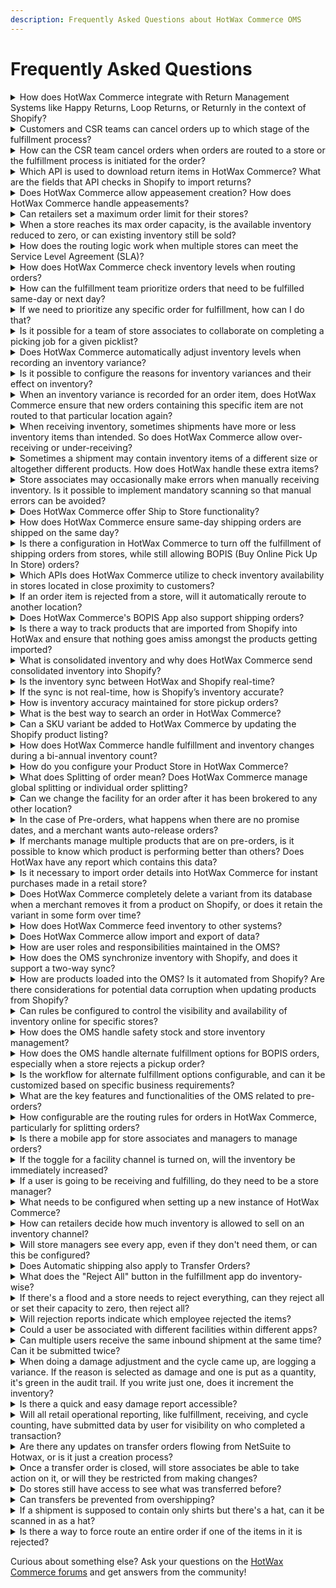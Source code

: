 ```yaml
---
description: Frequently Asked Questions about HotWax Commerce OMS
---
```


# Frequently Asked Questions

<details>
<summary>How does HotWax Commerce integrate with Return Management Systems like Happy Returns, Loop Returns, or Returnly in the context of Shopify?</summary>
HotWax Commerce does not serve as a Return Management System for online orders. Instead, it integrates with Shopify to handle returns processed through third-party return management apps like Happy Returns, Loop Returns, or Returnly. Once the return process is successfully completed in Shopify, HotWax Commerce downloads the return data. This information is then seamlessly sent to the ERP systems for financial and accounting purposes without the need for direct integration between ERP and Return Management Systems. This streamlined integration is facilitated by HotWax Commerce's built-in capabilities for seamless data transfer between Shopify and ERP systems.
</details>
<details>
<summary>Customers and CSR teams can cancel orders up to which stage of the fulfillment process?</summary>
Shopify doesn't support customer cancellations, but CSR teams can cancel orders from the Shopify Admin Panel. Orders can be canceled on Shopify up until they're packed and not yet shipped in HotWax Commerce.
</details>
<details>
<summary>How can the CSR team cancel orders when orders are routed to a store or the fulfillment process is initiated for the order?</summary>
CSRs are responsible for notifying the stores about order cancellations. This enables store managers to utilize the Fulfillment App to unpack the specific order and halt the fulfillment process. Subsequently, CSRs can proceed to cancel orders either through the Shopify Admin Panel. HotWax Commerce downloads the canceled orders from Shopify and cancels them in HotWax Commerce; the canceled orders are automatically removed from the Fulfillment App.
</details>
<details>
<summary>Which API is used to download return items in HotWax Commerce? What are the fields that API checks in Shopify to import returns?</summary>
The API used to download return items in HotWax Commerce checks the "Refund" status in Shopify for orders created after the last job run.
</details>
<details>
<summary>Does HotWax Commerce allow appeasement creation? How does HotWax Commerce handle appeasements?</summary>
HotWax Commerce does not have a direct feature for retailers to create appeasements. Instead, Customer Service Representative (CSR) teams can create appeasements to address customer concerns in Shopify. When an appeasement is generated, HotWax Commerce downloads this information along with refund details.
</details>
<details>
<summary>Can retailers set a maximum order limit for their stores?</summary>
Yes, retailers can set a maximum order limit for their stores. This is done through the Online Order Fulfillment card, where users can manage the order fulfillment capacity of the facility. They have the option to set the fulfillment capacity to unlimited, no capacity, or a custom number, effectively setting a maximum order limit that can be allocated to that facility.
</details>
<details>
<summary>When a store reaches its max order capacity, is the available inventory reduced to zero, or can existing inventory still be sold?</summary>
When a store reaches its maximum order capacity, the available inventory is not automatically reduced to zero. The setting of the store's fulfillment capacity to its maximum limit affects the ability to broker new orders to that facility but does not directly impact the inventory levels or the ability to sell existing inventory. Users have the option to set the fulfillment capacity to "Unlimited capacity," "No capacity," or a "Custom" number of orders that can be allocated to that facility. Setting the capacity to "No capacity" prevents any new orders from being brokered to the facility, but this is a separate consideration from the inventory level itself, which is managed independently.
</details>
<details>
<summary>How does the routing logic work when multiple stores can meet the Service Level Agreement (SLA)?</summary>
When multiple stores can meet the Service Level Agreement (SLA), the routing logic works by utilizing configurable order routing. This process involves finding a set of orders and permissible inventory based on a set of filters, then allocating the order items to the selected inventory. The routing logic evaluates orders and facilities against multiple, sequential rule-sets with unique attributes and conditions. This deep customization allows for real-time revisions to routing parameters, optimizing fulfillment based on various criteria such as proximity, facility order limit, and inventory balance.
</details>
<details>
<summary>How does HotWax Commerce check inventory levels when routing orders?</summary>
During the order routing process, HotWax Commerce conducts SKU-level inventory checks and gives priority to stores with the highest inventory levels in order to balance inventory effectively.
</details>
<details>
<summary>How can the fulfillment team prioritize orders that need to be fulfilled same-day or next day?</summary>
The fulfillment team can prioritize orders that need to be fulfilled same-day or next day by using the Daily Unfulfilled Expedited Orders Report. This report provides a granular view of all the unfulfilled same-day/next-day delivery orders, helping to identify the order’s last brokered location with brokering time. Furthermore, the fulfillment team can filter orders based on the shipment method in the Fulfillment App to prioritize same-day or next-day orders.
</details>
<details>
<summary>If we need to prioritize any specific order for fulfillment, how can I do that?</summary>
CSRs can manually release a specific order from the brokering queue to a fulfillment location from the order view page. This way, they can ensure that any specific order is prioritized for fulfillment.
</details>
<details>
<summary>Is it possible for a team of store associates to collaborate on completing a picking job for a given picklist?</summary>
Yes, it is possible for a team of store associates to collaborate on completing a picking job for a given picklist. By turning the toggle off for the "Only show my picklists" filter, users can see picklists of other users within a facility, making collaboration during fulfillment simpler.
</details>
<details>
<summary>Does HotWax Commerce automatically adjust inventory levels when recording an inventory variance?</summary>
Yes, HotWax Commerce automatically adjusts inventory levels when recording an inventory variance. When store managers log inventory variances for specific products using the Inventory Count App, they input the desired increment or decrement of inventory from the total stock in the Quantity field. Upon completion, tapping the Log Variance button updates the inventory count in the HotWax Commerce OMS and subsequently on the e-commerce platform and ERP systems.
</details>
<details>
<summary>Is it possible to configure the reasons for inventory variances and their effect on inventory?</summary>
Yes, it is possible to configure the reasons for inventory variances and their effect on inventory. Retailers can manage which rejection reasons they want to offer their staff to choose from if they're unable to fulfill items in an order. Additionally, they can configure whether a rejection reason from the fulfillment app should impact inventory at the store. Users have the flexibility to choose whether specific rejection reasons result in an actual change to the store's inventory or merely serve as a rejection without affecting stock levels.
For example, if the reason (Enumeration) enumTypeId is not REPORT_NO_VAR, the rejection will impact inventory. If inventory should be depleted when a rejection reason is used, REPORT_VAR enumTypeId will lead to changes in store inventory. When a rejection reason should eliminate all remaining inventory for the item being rejected, set the type to REPORT_ALL_VAR.
</details>
<details>
<summary>When an inventory variance is recorded for an order item, does HotWax Commerce ensure that new orders containing this specific item are not routed to that particular location again?</summary>
HotWax Commerce automatically sets the inventory of an order item to zero if the inventory variance "not in stock" is recorded for it. In the case of other variance reasons, retailers can decide whether they want to zero out the inventory for that product through the rejections page in the HotWax Commerce Fulfillment App.
</details>
<details>
<summary>When receiving inventory, sometimes shipments have more or less inventory items than intended. So does HotWax Commerce allow over-receiving or under-receiving?</summary>
Yes, HotWax Commerce allows for both over-receiving and under-receiving of inventory items. When stores receive more items than expected, leading to over-receiving scenarios, HotWax Commerce facilitates the receiving of this extra inventory efficiently. The platform highlights over-received items with a progress bar that turns red to easily identify items with excess inventory and generates reports for over-received items, allowing retailers to record this extra inventory within their ERP system.
</details>
<details>
<summary>Sometimes a shipment may contain inventory items of a different size or altogether different products. How does HotWax handle these extra items?</summary>
When stores receive items that differ from the recorded shipment, including scenarios where the size differs or an altogether different product is received, HotWax Commerce facilitates the process to receive and record these additional items effectively.
</details>
<details>
<summary>Store associates may occasionally make errors when manually receiving inventory. Is it possible to implement mandatory scanning so that manual errors can be avoided?</summary>
Yes, retailers have the option to mandate store associates to scan the unique barcode of each SKU for enhanced accuracy and inventory management, which can help avoid manual errors when receiving inventory.
</details>
<details>
<summary>Does HotWax Commerce offer Ship to Store functionality?</summary>
Yes, HotWax Commerce offers Ship to Store functionality.
</details>
<details>
<summary>How does HotWax Commerce ensure same-day shipping orders are shipped on the same day?</summary>
HotWax Commerce ensures same-day shipping orders are shipped on the same day through a structured process involving real-time eligibility checks and inventory verification, as outlined in the Soft Allocation feature. The process includes the following steps:
1. Obtain the customer's latitude and longitude: This is done either by converting the customer's postal code using the postCodeLookup API or by obtaining the coordinates directly from the customer's device if they allow access to their system location.
2. Compare against the store's coordinates: By evaluating the proximity between the customer's location and the store's location, HotWax Commerce determines the feasibility of meeting the same-day delivery requirement.
3. Evaluate serviceable areas: The system assesses whether the customer's address falls within the store's serviceable area.
4. Prioritize orders for same-day delivery: Orders meeting these criteria are prioritized to ensure timely fulfillment.
By employing these measures, HotWax Commerce effectively supports same-day shipping orders and enhances the efficiency of the fulfillment process.
</details>
<details>
<summary>Is there a configuration in HotWax Commerce to turn off the fulfillment of shipping orders from stores, while still allowing BOPIS (Buy Online Pick Up In Store) orders?</summary>
Yes, in HotWax Commerce, you can configure a facility to disable the fulfillment of shipping orders while still allowing BOPIS (Buy Online Pick Up In Store) orders. This is done by setting the online fulfillment capacity to 0. Additionally, ensure the "Allow Pickup" setting is toggled on to enable BOPIS for the selected facility.
</details>
<details>
<summary>Which APIs does HotWax Commerce utilize to check inventory availability in stores located in close proximity to customers?</summary>
HotWax Commerce utilizes the "postcodeLookup" API to convert a customer's postal code into latitude and longitude coordinates, and the "storeLookup" API to find available pickup locations within a designated radius from the customer's location.
</details>
<details>
<summary>If an order item is rejected from a store, will it automatically reroute to another location?</summary>
Yes, all rejected orders from a store are automatically rerouted to another location in the next brokering cycle.
</details>
<details>
<summary>Does HotWax Commerce's BOPIS App also support shipping orders?</summary>
Yes, HotWax Commerce's BOPIS App supports shipping orders. For stores managing both BOPIS and Ship from Store orders, the Show Shipping Orders feature can be enabled. This allows users to view and fulfill regular orders brokered to their store by the OMS directly within the BOPIS app. Users can easily control this setting using the toggle button to enable or disable it as needed.
</details>
<details>
<summary>Is there a way to track products that are imported from Shopify into HotWax and ensure that nothing goes amiss amongst the products getting imported?</summary>
Yes, HotWax Commerce provides a way to track products that are imported from Shopify. When importing products from Shopify to HotWax Commerce, HotWax Commerce keeps track of the "created_at" field of products in Shopify. It identifies any products that were created after the last import and imports them into HotWax Commerce's product catalog. This ensures that all newly added products are synchronized and nothing goes amiss during the import process.
</details>
<details>
<summary>What is consolidated inventory and why does HotWax Commerce send consolidated inventory into Shopify?</summary>
HotWax Commerce sends consolidated inventory into Shopify to ensure that the inventory counts of all products available for sale on Shopify are aggregated from all storage locations, such as stores and warehouses. This is particularly important for retailers using Shopify eCommerce and third-party Point of Sale systems, where only one Location is created on Shopify to aggregate the inventory counts. This approach allows for a unified view of inventory availability across all channels, supporting various business scenarios and ensuring that Shopify reflects the most accurate and up-to-date inventory information.
</details>
<details>
<summary>Is the inventory sync between HotWax and Shopify real-time?</summary>
By default, inventory sync between HotWax Commerce and Shopify isn't real-time. Instead, there's a batch process that syncs inventory at frequent intervals, which can be configured using the Job Manager app. Although real-time syncs are possible using Shopify webhooks, it's important to note that webhooks aren't always reliable. Therefore, periodic reconciliation is necessary to ensure data stays up-to-date.
</details>
<details>
<summary>If the sync is not real-time, how is Shopify’s inventory accurate?</summary>
Shopify's inventory accuracy is maintained through periodic synchronization with HotWax Commerce, typically occurring at frequent time intervals. This synchronization can be achieved through either webhooks or batch jobs, ensuring that inventory updates from HotWax Commerce are reflected in Shopify. However, due to the nature of periodic syncing, a slight delay in updating inventory from HotWax Commerce to Shopify may occur. Therefore, it's essential to periodically reconcile the data to ensure accuracy.
</details>
<details>
<summary>How is inventory accuracy maintained for store pickup orders?</summary>
When a customer places a store pickup order, HotWax Commerce reserves the inventory at the designated store for that order. This reserved inventory is then deducted from the available quantity when HotWax Commerce updates the online Available to Promise (ATP) to Shopify.
</details>
<details>
<summary>What is the best way to search an order in HotWax Commerce?</summary>
To search for an order in HotWax Commerce, you can use the following methods:
1. **Search by Shopify Order ID, Order Name, or External ID**: Store associates can quickly find the relevant sales order by entering essential details such as the Shopify order ID, order name, or external ID on the Create Returns page.
2. **Use the Order Search Functionality**: HotWax Commerce provides an order search functionality that allows you to search for orders based on various criteria such as order number, customer information, shipping address, billing details, and payment information.
3. **Utilize Filters and Sorting**: HotWax Commerce offers filters and sorting options to narrow down your search results. You can filter orders based on different parameters such as order status, order date, location, sales channel, and more.
4. **Use Advanced Search Options**: HotWax Commerce may provide advanced search options that allow you to search for orders using specific criteria or custom fields. These options can vary based on the configuration and customization of your HotWax Commerce instance.
</details>
<details>
<summary>Can a SKU variant be added to HotWax Commerce by updating the Shopify product listing?</summary>
Yes, HotWax Commerce automatically syncs all newly added products and variants from the Shopify product listing through the import products job. This job runs at scheduled intervals, downloading all products and variants added since the last job run. Retailers can also schedule a sync products job to update all product changes from Shopify.
</details>
<details>
<summary>How does HotWax Commerce handle fulfillment and inventory changes during a bi-annual inventory count?</summary>
HotWax Commerce provides the capability to disable online fulfillment from facilities during a bi-annual inventory count. Retailers can adjust fulfillment capacity to 0 or remove the facility from order brokering and pickup groups to prevent new orders from arriving at those locations. This feature allows merchants to conduct their inventory counts without interruptions or changes to inventory levels.
</details>
<details>
<summary>How do you configure your Product Store in HotWax Commerce?</summary>
In HotWax Commerce, retailers can configure brand-specific settings through the Product Store. The platform offers a dedicated Company app that allows retailers to create and manage their Product Store efficiently.
</details>
<details>
<summary>What does Splitting of order mean? Does HotWax Commerce manage global splitting or individual order splitting?</summary>
HotWax Commerce supports global order splitting, allowing for the division of orders into multiple shipments or packages based on inventory availability and fulfillment locations. If the global setting for order splitting is enabled, all orders are eligible for splitting by default. Even if the global setting is disabled, HotWax Commerce enables individual order splitting, allowing customer service representatives to manually permit splitting for specific orders as needed.
</details>
<details>
<summary>Can we change the facility for an order after it has been brokered to any other location?</summary>
Yes! Store associates can reject the item from that facility on the view sales order page of the Fulfillment App, and then the HotWax Commerce brokering engine will pick it again in the next brokering cycle. Optionally, CSRs can also manually broker it to any specific facility.
</details>
<details>
<summary>In the case of Pre-orders, what happens when there are no promise dates, and a merchant wants auto-release orders?</summary>
Auto-releasing checks inventory count and promise date of an item. An item cannot be released if there’s no promise date on it. If a merchant does not manage promise dates but still wants an automated process, they can choose to broker orders directly from the pre-order parking.
Brokering pre-order parking will allow sending orders for fulfillment even if there is no promise date using the same brokering rules a merchant has set up for normal orders. Additionally, a merchant can also configure a custom set of brokering rules specifically to broker orders right from pre-order parking.
</details>
<details>
<summary>If merchants manage multiple products that are on pre-orders, is it possible to know which product is performing better than others? Does HotWax have any report which contains this data?</summary>
Yes, HotWax Commerce OMS provides the **Daily Pre-Order Product Performance report** which helps merchandisers analyze the performance of products on Pre-Order. This report assists in identifying the best and least-performing Pre-Order products, guiding future strategies and decisions regarding product assortment.
</details>
<details>
<summary>Is it necessary to import order details into HotWax Commerce for instant purchases made in a retail store?</summary>
Yes, even if a customer makes an instant purchase in a retail store, HotWax Commerce imports the order details into the Order Management System and syncs them with the ERP system for accounting purposes. This ensures a comprehensive overview of all orders and accurate financial tracking.
</details>
<details>
<summary>Does HotWax Commerce completely delete a variant from its database when a merchant removes it from a product on Shopify, or does it retain the variant in some form over time?</summary>
When a merchant deletes a variant of a product on Shopify, HotWax Commerce de-links that variant from the parent product but does not delete it immediately. The variant is marked as deleted but kept in the database for return management purposes. It is considered a soft deletion.
</details>
<details>
<summary>How does HotWax Commerce feed inventory to other systems?</summary>
The computed inventory by HotWax Commerce can be pushed in two ways to other systems:
1. **Inventory Feed from HotWax Commerce**: HotWax Commerce provides a feed of inventory that can be used by the retailer’s development team to transform as per the specification and file format expected by their system.
2. **HotWax Commerce Integration Platform**: Alternatively, the HotWax Commerce Integration Platform can integrate with other systems to sync inventory.
</details>
<details>
<summary>Does HotWax Commerce allow import and export of data?</summary>
Yes, HotWax Commerce allows for the import and export of data. The Master Data Manager within HotWax Commerce provides users with the ability to manually import and export data, offering functionalities such as cross-referencing systematically imported data, seamless data modification, and auditing features.
</details>
<details>
<summary>How are user roles and responsibilities maintained in the OMS?</summary>
User roles and responsibilities in the Order Management System (OMS) are maintained through a combination of user account categories and the assignment of specific permissions based on those roles and responsibilities. Users are divided into:
- **Individual User Accounts**: Created for specific users with designated roles and access privileges.
- **Generic Facility Logins**: For shared use within a facility, allowing multiple users to access fulfillment applications without individualized access privileges.
</details>
<details>
<summary>How does the OMS synchronize inventory with Shopify, and does it support a two-way sync?</summary>
The OMS (Order Management System), represented by HotWax Commerce, synchronizes inventory with Shopify primarily in a one-way sync from HotWax Commerce to Shopify. The synchronization process includes:
1. **Batch Jobs for Bulk Sync**: Regular batch jobs ensure that no product updates are missed. The 'Upload recent inventory change' job identifies products with inventory changes and updates Shopify.
2. **Hard Sync**: A 'Hard Sync' job synchronizes inventory counts of all products from HotWax Commerce to Shopify once a day.
While the primary direction of synchronization is from HotWax Commerce to Shopify, order synchronization (from Shopify to HotWax Commerce) is supported, including handling open sales orders, new orders, and order updates. Inventory levels, however, are primarily updated from HotWax Commerce to Shopify.
</details>
<details>
<summary>How are products loaded into the OMS? Is it automated from Shopify? Are there considerations for potential data corruption when updating products from Shopify?</summary>
HotWax Commerce uses a configurable job to download products from Shopify. This job handles:
- Initial product downloads
- Updates to product information
- Importing newly added products
- Deleting products no longer available in Shopify
For more details, refer to the documentation. Considerations for potential data corruption are addressed by robust import processes and error handling mechanisms to ensure data integrity.
</details>
<details>
<summary>Can rules be configured to control the visibility and availability of inventory online for specific stores?</summary>
Yes, rules can be configured to control the visibility and availability of inventory online for specific stores. This is managed through the "Sell inventory online" card on the facility details page, allowing retailers to decide whether a facility will participate in inventory computation for a channel by enabling or disabling the toggle for the sales channel of the facility.
</details>
<details>
<summary>How does the OMS handle safety stock and store inventory management?</summary>
The OMS handles safety stock and store inventory management through:
1. **Safety Stock**: Reserved stock at stores to prevent all stock from being committed to online orders. Inventory drops below a threshold to reserve stock for in-store sales.
2. **Bulk Safety Stock Feature**: Enables efficient management of safety stock for multiple products and facilities through CSV file uploads.
3. **Inventory Changes Based on Rejection Reasons**: Adjustments are made based on reasons when orders are rejected from the store fulfillment app.
4. **Manage Reasons**: Retailers can configure rejection reasons that impact inventory at the store level.
</details>
<details>
<summary>How does the OMS handle alternate fulfillment options for BOPIS orders, especially when a store rejects a pickup order?</summary>
After rejecting an item or order, customers receive an email with alternate fulfillment options selected by the retailer. The options include:
- Picking up from a different store, with the order sent to the corresponding fulfillment center.
- Choosing home delivery, with the order brokered to determine the most suitable fulfillment location.
</details>
<details>
<summary>Is the workflow for alternate fulfillment options configurable, and can it be customized based on specific business requirements?</summary>
Yes, the workflow for alternate fulfillment options is configurable and can be customized based on specific business requirements. Retailers can set rules and processes for handling rejected BOPIS orders and alternate fulfillment options according to their operational needs.
</details>
<details>
<summary>What are the key features and functionalities of the OMS related to pre-orders?</summary>
HotWax Commerce’s Pre-order Solution includes:
- Selling inventory at full price before arrival
- Managing mixed cart orders
- Allocating inventory for online and physical stores
- Facilitating pre-order fulfillment without risking overselling
</details>
<details>
<summary>How configurable are the routing rules for orders in HotWax Commerce, particularly for splitting orders?</summary>
HotWax Commerce routing rules are fully configurable based on retailer requirements. For detailed instructions on configuring routing rules, refer to the order routing user manual.
</details>
<details>
<summary>Is there a mobile app for store associates and managers to manage orders?</summary>
Yes, there are several mobile apps available for store associates and managers, including:
1. **HotWax Commerce's Picking App**: Manages picklists.
2. **HotWax Commerce's Inventory Count App**: Designed for inventory management.
3. **HotWax Commerce's Inventory Receiving App**: Manages ASN, Purchase Orders, and Returns.
4. **HotWax Commerce's BOPIS Fulfillment App**: Manages Buy Online Pick-up In Store (BOPIS) functionality.
5. **HotWax Commerce's Store Fulfillment App**: Handles picking, packing, and shipping orders.
</details>
<details>
<summary>If the toggle for a facility channel is turned on, will the inventory be immediately increased?</summary>
HotWax Commerce updates inventory through two different jobs: "Upload Recent Inventory Changes" and "Hard Sync." The "Upload Recent Inventory Changes" job only sends deltas for existing inventory in Shopify. To immediately increase the inventory when a facility's inventory is added or removed from a channel, run the "Hard Sync" job. Navigate to the Inventory page in the Job Manager app of HotWax Commerce and manually execute the "Hard Sync" job to reset the inventory of all products.
</details>
<details>
<summary>If a user is going to be receiving and fulfilling, do they need to be a store manager?</summary>
No, users do not need to be store managers to handle receiving and fulfilling tasks. In HotWax Commerce, users can be assigned specific roles such as warehouse picker, packer, clerk, receiver, or manager within the Facilities app. Role-specific permissions allow users to perform tasks according to their assigned roles, with store associates using the Store Fulfillment app and the Inventory Receiving App for various tasks.
</details>
<details>
<summary>What needs to be configured when setting up a new instance of HotWax Commerce?</summary>
When setting up a new instance of HotWax Commerce, the following configurations need to be completed:
- **Product Store Configuration**: Set up the Product Store Name, Currency, Auto Approve Order, Auto Cancel Days, Sales Order ID Prefix, Allow Split and Product Identifier.
- **Initial Setup Tasks**: Add DBICs, configure Product Stores, add more Product Stores, set up the company name, load facilities, and load System Property data.
- **User and Gateway Configuration**: Create your first system user and add shipping gateways.
- **Shopify Integration**: Connect a Shopify Store, map Shopify locations, and set up Shopify Mappings.
- **Solr Indexing Configuration**: Manage Solr indexing for efficient data retrieval and search operations.
Refer to the user manual for detailed instructions.
</details>
<details>
<summary>How can retailers decide how much inventory is allowed to sell on an inventory channel?</summary>
Retailers can manage inventory allocation by creating online channel facility groups for each sales channel. By adding facilities to the corresponding channel facility group, retailers determine which facilities' inventory is available for sale on each channel. This allows for effective control and management of inventory distribution across different sales channels.
</details>
<details>
<summary>Will store managers see every app, even if they don't need them, or can this be configured?</summary>
HotWax Commerce uses user-level permissions to control app access. While users might see various apps on the app launchpad, they can only log in to the apps for which they have permissions. This ensures that store managers and other users only access the apps relevant to their roles.
</details>
<details>
<summary>Does Automatic shipping also apply to Transfer Orders?</summary>
No, transfer orders are not automatically marked as shipped. Transfer orders may contain multiple items that cannot all be packed in a single day, leading to partial packing. Therefore, automatic shipping does not apply to transfer orders.
</details>
<details>
<summary>What does the "Reject All" button in the fulfillment app do inventory-wise?</summary>
When users click "Reject All" in the fulfillment app, all open orders are rejected and removed from the Open Orders page. For in-progress orders, clicking "Reject All" will reject all in-progress orders and remove them from the In-Progress Orders page. All rejected orders are moved to the brokering queue again. However, the "Reject All" button does not impact inventory. To prevent orders from being brokered to that facility again, the max order capacity should be set to 0.
</details>
<details>
<summary>If there's a flood and a store needs to reject everything, can they reject all or set their capacity to zero, then reject all?</summary>
Yes, a store can reject all orders in bulk and set their capacity to zero. To reject all orders, click on the 'Reject All' icon at the top right corner of the in-progress screen. To set the order capacity of the facility to '0', click on the Fulfillment Capacity chip on the Online Order Fulfillment card and select the No Capacity option from the menu.
</details>
<details>
<summary>Will rejection reports indicate which employee rejected the items?</summary>
Yes, rejection reports will indicate the name of the employee who rejected the order.
</details>
<details>
<summary>Could a user be associated with different facilities within different apps?</summary>
Yes, a user can be associated with different facilities within different apps. The "Add Facilities" function allows administrators to associate a user with multiple facilities in the OMS, enabling users to manage fulfillment operations across different locations.
</details>
<details>
<summary>Can multiple users receive the same inbound shipment at the same time? Can it be submitted twice?</summary>
A shipment can only be received once in an OMS session. If it is open on two devices simultaneously, only the first submission will be processed. Subsequent submissions will not be accepted.
</details>
<details>
<summary>When doing a damage adjustment and the cycle came up, are logging a variance. If the reason is selected as damage and one is put as a quantity, it's green in the audit trail. If you write just one, does it increment the inventory?</summary>
When logging a variance due to damage and selecting "damaged" as the reason, entering a quantity of 1 (or any positive number) does not decrement the inventory. The inventory variance needs to be explicitly logged to ensure accurate inventory adjustment.
</details>
<details>
<summary>Is there a quick and easy damage report accessible?</summary>
Yes, HotWax Commerce provides rejection reasons in the Store Rejections with Reason Graph and Recorded Variances Report. Retailers can filter out the variance recorded with the "damaged" reason from these datasets to quickly access damage reports.
</details>
<details>
<summary>Will all retail operational reporting, like fulfillment, receiving, and cycle counting, have submitted data by user for visibility on who completed a transaction?</summary>
Yes, all operational reports will show the user who completed the action in the app.
</details>
<details>
<summary>Are there any updates on transfer orders flowing from NetSuite to Hotwax, or is it just a creation process?</summary>
The process for transfer orders flowing from NetSuite to HotWax Commerce involves synchronization beyond just creation. It includes:
- Synchronizing Transfer Orders from NetSuite to HotWax Commerce.
- Creating Item Receipt records within HotWax Commerce when inventory is received.
- Automating the update of Transfer Order statuses from "Pending Receipt" to "Received" in NetSuite after item receipt.
</details>
<details>
<summary>Once a transfer order is closed, will store associates be able to take action on it, or will they be restricted from making changes?</summary>
Once a transfer order is closed and completed, it is locked to prevent changes to the items or quantities shipped. However, during fulfillment, store associates can make partial shipments and add remaining items before the order is closed.
</details>
<details>
<summary>Do stores still have access to see what was transferred before?</summary>
Yes, stores have access to see what was transferred before through the Transfer Orders page in HotWax Commerce OMS.
</details>
<details>
<summary>Can transfers be prevented from overshipping?</summary>
Yes, transfer orders will not be overshipped. Store associates receive notifications when picking orders if the picked quantity cannot exceed the ordered quantity.
</details>
<details>
<summary>If a shipment is supposed to contain only shirts but there's a hat, can it be scanned in as a hat?</summary>
Yes, if a shipment is supposed to contain only shirts but there's a hat, it can be scanned in as a hat. The HotWax Commerce receiving app allows for the receiving and recording of unexpected items.
</details>
<details>
<summary>Is there a way to force route an entire order if one of the items in it is rejected?</summary>
Retailers can disable partial rejection to ensure that if one inventory item is not available, all other items in that order are also rejected. The entire order will be rerouted to a different facility with available inventory.
</details>

Curious about something else? Ask your questions on the [HotWax Commerce forums](https://forum.hotwax.io/) and get answers from the community!


